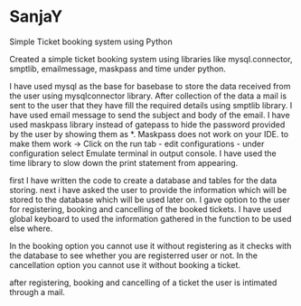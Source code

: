 # SanjaY
Simple Ticket booking system using Python

Created a simple ticket booking system using libraries like mysql.connector, smptlib, emailmessage, maskpass and time under python. 

I have used mysql as the base for basebase to store the data received from the user using mysqlconnector library.
After collection of the data a mail is sent to the user that they have fill the required details using smptlib library.
I have used email message to send the subject and body of the email.
I have used maskpass library instead of gatepass to hide the password provided by the user by showing them as *.
Maskpass does not work on your IDE. to make them work -> Click on the run tab - edit configurations - under configuration select Emulate terminal in output console. 
I have used the time library to slow down the print statement from appearing.


first I have written the code to create a database and tables for the data storing.
next i have asked the user to provide the information which will be stored to the database which will be used later on.
I gave option to the user for registering, booking and cancelling of the booked tickets.
I have used global keyboard to used the information gathered in the function to be used else where.

In the booking option you cannot use it without registering as it checks with the database to see whether you are registerred user or not.
In the cancellation option you cannot use it without booking a ticket.

after registering, booking and cancelling of a ticket the user is intimated through a mail. 
